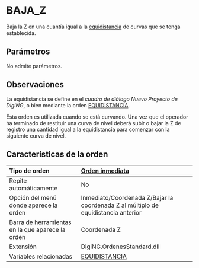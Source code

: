 # BAJA\_Z

Baja la Z en una cuantía igual a la [equidistancia](baja-z.md) de curvas que se tenga establecida.

## Parámetros

No admite parámetros.

## Observaciones

La equidistancia se define en el _cuadro de diálogo Nuevo Proyecto de DigiNG_, o bien mediante la orden [EQUIDISTANCIA](/digi3d-net/referencia/digi3d.net/ventana-de-dibujo/ordenes/b/EQUIDISTANCIA.html).

Esta orden es utilizada cuando se está curvando. Una vez que el operador ha terminado de restituir una curva de nivel deberá subir o bajar la Z de registro una cantidad igual a la equidistancia para comenzar con la siguiente curva de nivel.

## Características de la orden

| Tipo de orden | [Orden inmediata](baja-z.md) |
| :--- | :--- |
| Repite automáticamente | No |
| Opción del menú donde aparece la orden | Inmediato/Coordenada Z/Bajar la coordenada Z al múltiplo de equidistancia anterior |
| Barra de herramientas en la que aparece la orden | Coordenada Z |
| Extensión | DigiNG.OrdenesStandard.dll |
| Variables relacionadas | [EQUIDISTANCIA](/digi3d-net/referencia/digi3d.net/ventana-de-dibujo/ordenes/b/EQUIDISTANCIA.html) |


